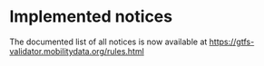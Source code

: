 # Implemented notices

The documented list of all notices is now available at https://gtfs-validator.mobilitydata.org/rules.html
